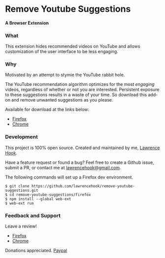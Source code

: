 # Remove Youtube Suggestions
#### A Browser Extension


### What
This extension hides recommended videos on YouTube and allows customization of the user interface to be less engaging.

### Why
Motivated by an attempt to stymie the YouTube rabbit hole.

The YouTube recommendation algorithm optimizes for the most _engaging_ videos, regardless of whether or not you are interested. Persistent exposure to these suggestions results in a waste of your time. So download this add-on and remove unwanted suggestions as you please.

Available for download at the links below:
- [Firefox](https://addons.mozilla.org/en-US/firefox/addon/remove-youtube-s-suggestions)
- [Chrome](https://chrome.google.com/webstore/detail/remove-youtube-suggestion/cdhdichomdnlaadbndgmagohccgpejae)

### Development
This project is 100% open source. Created and maintained by me, [Lawrence Hook](https://lawrencehook.com).  

Have a feature request or found a bug? Feel free to create a Github issue, submit a PR, or contact me at lawrencehook@gmail.com.

The following commands will set up a Firefox dev environment.

```
$ git clone https://github.com/lawrencehook/remove-youtube-suggestions.git
$ cd remove-youtube-suggestions/firefox
$ npm install --global web-ext
$ web-ext run
```

### Feedback and Support
Leave a review!
- [Firefox](https://addons.mozilla.org/en-US/firefox/addon/remove-youtube-s-suggestions)
- [Chrome](https://chrome.google.com/webstore/detail/remove-youtube-suggestion/cdhdichomdnlaadbndgmagohccgpejae)

Donations appreciated. [Paypal](https://www.paypal.com/cgi-bin/webscr?cmd=_donations&business=FF9K9YD6K6SWG&currency_code=USD&source=url&amount=5)  
